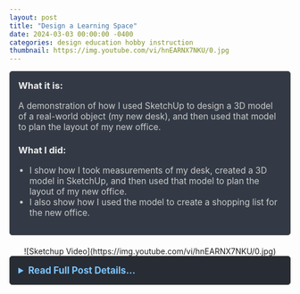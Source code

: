 ```yaml
---
layout: post
title: "Design a Learning Space"
date: 2024-03-03 00:00:00 -0400
categories: design education hobby instruction
thumbnail: https://img.youtube.com/vi/hnEARNX7NKU/0.jpg
---
```


<div style="padding: 15px; border: 1px solid #555; border-radius: 5px; margin-bottom: 20px; background-color: #333a45;">
  <h3 style="margin-top: 0; color: #eee;">What it is:</h3>
  <p style="font-size: 1.1em; color: #ccc;">A demonstration of how I used SketchUp to design a 3D model of a real-world object (my new desk), and then used that model to plan the layout of my new office.</p>
  
  <h3 style="color: #eee;">What I did:</h3>
  <ul style="font-size: 1.1em; list-style-type: disc; padding-left: 20px; color: #ccc;">
    <li>I show how I took measurements of my desk, created a 3D model in SketchUp, and then used that model to plan the layout of my new office.</li>
    <li>I also show how I used the model to create a shopping list for the new office.</li>
  </ul>
</div>

<div style="text-align: center;">
  ![Sketchup Video](https://img.youtube.com/vi/hnEARNX7NKU/0.jpg)
</div>

<details style="margin-bottom: 20px; background-color: #282c34; padding: 15px; border-radius: 5px; border: 1px solid #444;">
  <summary style="cursor: pointer; font-weight: bold; color: #7cc5ff; font-size: 1.2em;">Read Full Post Details...</summary>
  <div style="padding-top: 15px; color: #bbb;" markdown="1">

<div class="video-container" style="text-align: center; margin-top: 15px; margin-bottom: 15px;">
  <iframe width="560" height="315" src="https://www.youtube.com/embed/hnEARNX7NKU" title="YouTube video player" frameborder="0" allow="accelerometer; autoplay; clipboard-write; encrypted-media; gyroscope; picture-in-picture; web-share" referrerpolicy="strict-origin-when-cross-origin" allowfullscreen></iframe>
</div>

**Design a Learning Space**


**Assignment:**

"Create a learning space based on what inspired you during our visit to Steelcase. You might find the modalities that are listed in this document helpful to guide your thinking. Combine photos and your notes from our visit into an artifact (a hand-made drawing, a Google Doc, a Slides presentation, something else creative) and post to this Discussion."

This is my [Sketchup project](https://app.sketchup.com/share/tc/northAmerica/RFPTWfsAB8A?stoken=ipKwEuo-M1DaSFwKmjHLYIOyyzW5PYgM3DAyaVkmhrO7Hukkkkr5xs-puxNDr7HK&source=web). (no sign-in required!)

I used this assignment as a chance to learn Sketchup as an introduction to 3D, with further plans to learn to use Unity for cognitive science experiment design in VR. 

I used our readings, our trip to Steelcase, as well as pages from a book called *A Pattern Language* (1977) from my dad for design tips/inspiration:

Please see my Sketchup video (4:42 long):

  </div>
</details>
